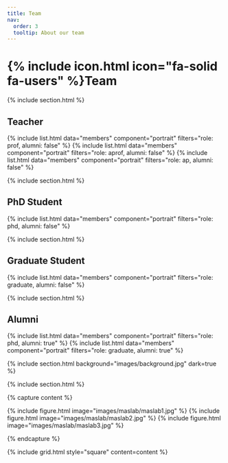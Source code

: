 ```yaml
---
title: Team
nav:
  order: 3
  tooltip: About our team
---
```


# {% include icon.html icon="fa-solid fa-users" %}Team

{% include section.html %}

## Teacher

{% include list.html data="members" component="portrait" filters="role: prof, alumni: false" %}
{% include list.html data="members" component="portrait" filters="role: aprof, alumni: false" %}
{% include list.html data="members" component="portrait" filters="role: ap, alumni: false" %}

{% include section.html %}

## PhD Student

{% include list.html data="members" component="portrait" filters="role: phd, alumni: false" %}

{% include section.html %}

## Graduate Student

{% include list.html data="members" component="portrait" filters="role: graduate, alumni: false" %}

{% include section.html %}

## Alumni

{% include list.html data="members" component="portrait" filters="role: phd, alumni: true" %}
{% include list.html data="members" component="portrait" filters="role: graduate, alumni: true" %}

{% include section.html background="images/background.jpg" dark=true %}

{% include section.html %}

{% capture content %}

{% include figure.html image="images/maslab/maslab1.jpg" %}
{% include figure.html image="images/maslab/maslab2.jpg" %}
{% include figure.html image="images/maslab/maslab3.jpg" %}

{% endcapture %}

{% include grid.html style="square" content=content %}
